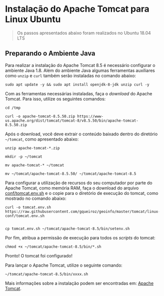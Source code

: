 # Instalação do Apache Tomcat para Linux Ubuntu

> Os passos apresentados abaixo foram realizados no Ubuntu 18.04 LTS


## Preparando o Ambiente Java

Para realizar a instalação do Apache Tomcat 8.5 é necessário configurar o ambiente Java 1.8. Além do ambiente Java algumas ferramentas auxíliares como `unzip` e `curl` também serão instaladas no comando abaixo:

```shell
sudo apt update -y && sudo apt install openjdk-8-jdk unzip curl -y
```


Com as ferramentas necessárias instaladas, faça o *download* do Apache Tomcat. Para isso, utilize os seguintes comandos:

```shell
cd /tmp

curl -o apache-tomcat-8.5.50.zip https://www-us.apache.org/dist/tomcat/tomcat-8/v8.5.50/bin/apache-tomcat-8.5.50.zip
```


Após o download, você deve extrair o conteúdo baixado dentro do diretório `~/tomcat`, como apresentado abaixo:

```shell
unzip apache-tomcat-*.zip

mkdir -p ~/tomcat

mv apache-tomcat-* ~/tomcat

mv ~/tomcat/apache-tomcat-8.5.50/ ~/tomcat/apache-tomcat-8.5
```


Para configurar a utilização de recursos do seu computador por parte do Apache Tomcat, como memória RAM, faça o download do arquivo [conf/tomcat.env.sh](./linux-conf/tomcat.env.sh) e o copie para o diretório de execução do tomcat, como mostrado no comando abaixo:

```shell
curl -o tomcat.env.sh https://raw.githubusercontent.com/gqueiroz/geoinfo/master/tomcat/linux-conf/tomcat.env.sh


cp tomcat.env.sh ~/tomcat/apache-tomcat-8.5/bin/setenv.sh
```


Por fim, atribua a permissão de execução para todos os *scripts* do tomcat:

```shell
chmod +x ~/tomcat/apache-tomcat-8.5/bin/*.sh
```


Pronto! O tomcat foi configurado!


Para lançar o Apache Tomcat, utilize o seguinte comando:
```shell
~/tomcat/apache-tomcat-8.5/bin/xxxx.sh
```



Mais informações sobre a instalação podem ser encontradas em: [Apache Tomcat](http://tomcat.apache.org/).